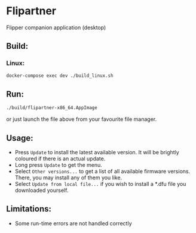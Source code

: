 # Flipartner
Flipper companion application (desktop)

## Build:
### Linux:
```sh
docker-compose exec dev ./build_linux.sh
```

## Run:
```sh
./build/flipartner-x86_64.AppImage
```
or just launch the file above from your favourite file manager.

## Usage:
- Press `Update` to install the latest available version. It will be brightly coloured if there is an actual update.
- Long press `Update` to get the menu.
- Select `Other versions...` to get a list of all available firmware versions. There, you may install any of them you like.
- Select `Update from local file...` if you wish to install a *.dfu file you downloaded yourself.

## Limitations:
* Some run-time errors are not handled correctly
